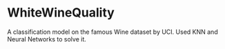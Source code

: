 # WhiteWineQuality
A classification model on the famous Wine dataset by UCI. Used KNN and Neural Networks to solve it. 
